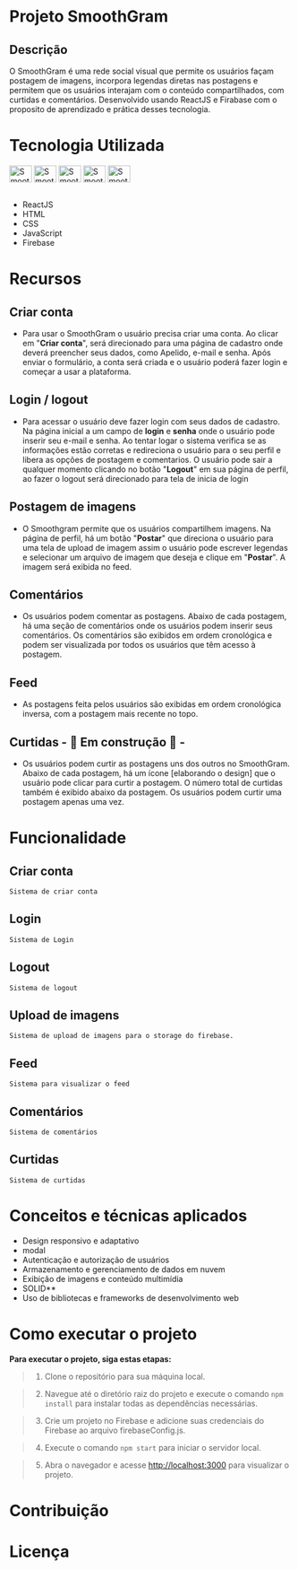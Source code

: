 # Projeto SmoothGram
## Descrição
O SmoothGram é uma rede social visual que permite os usuários façam postagem de imagens, incorpora legendas diretas nas postagens e permitem que os usuários interajam com o conteúdo compartilhados, com curtidas e comentários. Desenvolvido usando ReactJS e Firabase com o proposito de aprendizado e prática desses tecnologia.   

# Tecnologia Utilizada
<div style="display: inline_block">
    <img 
        align="center" 
        alt="Smooth-React" 
        height="30" 
        width="40" 
        src="https://cdn.jsdelivr.net/gh/devicons/devicon/icons/react/react-original.svg"
    >
    <img 
        align="center" 
        alt="Smooth-HTML" 
        height="30" 
        width="40" 
        src="https://cdn.jsdelivr.net/gh/devicons/devicon/icons/html5/html5-original.svg"
    >
    <img 
        align="center"
        alt="Smooth-CSS" 
        height="30" 
        width="40" 
        src="https://cdn.jsdelivr.net/gh/devicons/devicon/icons/css3/css3-original.svg"
    >
    <img 
        align="center" 
        alt="Smooth-Js" 
        height="30" 
        width="40" 
        src="https://cdn.jsdelivr.net/gh/devicons/devicon/icons/javascript/javascript-original.svg"
    >
    <img 
        align="center" 
        alt="Smooth-Firebase" 
        height="30" 
        width="40" 
        src="https://cdn.jsdelivr.net/gh/devicons/devicon/icons/firebase/firebase-plain.svg"
    >
</div><br>

- ReactJS 
- HTML
- CSS
- JavaScript
- Firebase

# Recursos

 ## Criar conta
 - Para usar o SmoothGram o usuário precisa criar uma conta. Ao clicar em "__Criar conta__", será direcionado para uma página de cadastro onde deverá preencher seus dados, como Apelido, e-mail e senha. Após enviar o formulário, a conta será criada e o usuário poderá fazer login e começar a usar a plataforma.

 ## Login / logout
 - Para acessar o usuário deve fazer login com seus dados de cadastro. Na página inicial a um campo de __login__ e __senha__ onde o usuário pode inserir seu e-mail e senha. Ao tentar logar o sistema verifica se as informações estão corretas e redireciona o usuário para o seu perfil e libera as opções de postagem e comentarios. O usuário pode sair a qualquer momento clicando no botão "__Logout__" em sua página de perfil, ao fazer o logout será direcionado para tela de inicia de login

 ##  Postagem de imagens
 - O Smoothgram permite que os usuários compartilhem imagens. Na página de perfil, há um botão "__Postar__" que direciona o usuário para uma tela de upload de imagem assim o usuário pode escrever legendas e selecionar um arquivo de imagem que deseja e clique em "__Postar__". A imagem será exibida no feed.

 ## Comentários
 - Os usuários podem comentar as postagens. Abaixo de cada postagem, há uma seção de comentários onde os usuários podem inserir seus comentários. Os comentários são exibidos em ordem cronológica e podem ser visualizada por todos os usuários que têm acesso à postagem.

 ## Feed
 - As postagens feita pelos usuários são exibidas em ordem cronológica inversa, com a postagem mais recente no topo.

 ## Curtidas  - 🚧 Em construção 🚧 -
 - Os usuários podem curtir as postagens uns dos outros no SmoothGram. Abaixo de cada postagem, há um ícone [elaborando o design] que o usuário pode clicar para curtir a postagem. O número total de curtidas também é exibido abaixo da postagem. Os usuários podem curtir uma postagem apenas uma vez.

# Funcionalidade

## Criar conta
    Sistema de criar conta

## Login
    Sistema de Login

## Logout
    Sistema de logout

## Upload de imagens
    Sistema de upload de imagens para o storage do firebase.

## Feed
    Sistema para visualizar o feed

## Comentários
    Sistema de comentários

## Curtidas
    Sistema de curtidas

# Conceitos e técnicas aplicados
- Design responsivo e adaptativo
- modal
- Autenticação e autorização de usuários
- Armazenamento e gerenciamento de dados em nuvem
- Exibição de imagens e conteúdo multimídia
- SOLID**
- Uso de bibliotecas e frameworks de desenvolvimento web

# Como executar o projeto

__Para executar o projeto, siga estas etapas:__

> 1. Clone o repositório para sua máquina local.

> 2. Navegue até o diretório raiz do projeto e execute o comando `npm install` para instalar todas as dependências necessárias.

> 3. Crie um projeto no Firebase e adicione suas credenciais do Firebase ao arquivo firebaseConfig.js.

> 4. Execute o comando `npm start` para iniciar o servidor local.

> 5. Abra o navegador e acesse [http://localhost:3000](http://localhost:3000) para visualizar o projeto.


# Contribuição
# Licença